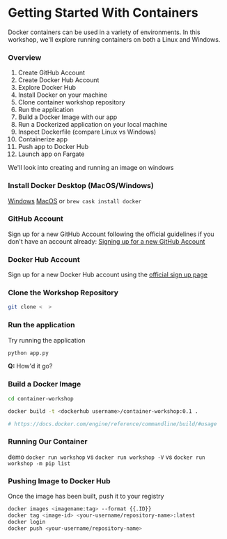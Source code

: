 # Getting Started With Containers

Docker containers can be used in a variety of environments. In this workshop, we'll explore running 
containers on both a Linux and Windows.

### Overview

1. Create GitHub Account
1. Create Docker Hub Account
1. Explore Docker Hub
1. Install Docker on your machine
1. Clone container workshop repository
1. Run the application
1. Build a Docker Image with our app
1. Run a Dockerized application on your local machine
1. Inspect Dockerfile (compare Linux vs Windows)
1. Containerize app
1. Push app to Docker Hub
1. Launch app on Fargate

We'll look into creating and running an image on windows

### Install Docker Desktop (MacOS/Windows)

[Windows](https://docs.docker.com/docker-for-windows/install/)
[MacOS](https://docs.docker.com/docker-for-mac/install/) or `brew cask install
docker`

### GitHub Account

Sign up for a new GitHub Account following the official guidelines if you don't have
an account already: [Signing up for a new GitHub Account](https://help.github.com/articles/signing-up-for-a-new-github-account/)

### Docker Hub Account

Sign up for a new Docker Hub account using the [official sign up page](https://hub.docker.com/signup)


### Clone the Workshop Repository

```bash
git clone <  > 
```

### Run the application

Try running the application

```bash
python app.py
```

**Q:** How'd it go?

### Build a Docker Image 
```bash
cd container-workshop

docker build -t <dockerhub username>/container-workshop:0.1 .

# https://docs.docker.com/engine/reference/commandline/build/#usage
```

### Running Our Container
demo `docker run workshop` vs `docker run workshop -V` vs `docker run workshop
-m pip list`


### Pushing Image to Docker Hub

Once the image has been built, push it to your registry

```bash
docker images <imagename:tag> --format {{.ID}}
docker tag <image-id> <your-username/repository-name>:latest
docker login
docker push <your-username/repository-name>
```
